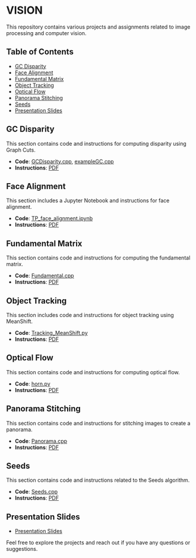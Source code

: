 # VISION

This repository contains various projects and assignments related to image processing and computer vision.

## Table of Contents
- [GC Disparity](#gc-disparity)
- [Face Alignment](#face-alignment)
- [Fundamental Matrix](#fundamental-matrix)
- [Object Tracking](#object-tracking)
- [Optical Flow](#optical-flow)
- [Panorama Stitching](#panorama-stitching)
- [Seeds](#seeds)
- [Presentation Slides](#presentation-slides)

## GC Disparity
This section contains code and instructions for computing disparity using Graph Cuts.
- **Code**: [GCDisparity.cpp](TP_GCDisparity/GCDisparity.cpp), [exampleGC.cpp](TP_GCDisparity/exampleGC.cpp)
- **Instructions**: [PDF](TP_GCDisparity/instructions_TP_GCDisparity.pdf)

## Face Alignment
This section includes a Jupyter Notebook and instructions for face alignment.
- **Code**: [TP_face_alignment.ipynb](TP_face_alignment/TP_face_alignment.ipynb)
- **Instructions**: [PDF](TP_face_alignment/instructions_TP_face_alignment.pdf)

## Fundamental Matrix
This section contains code and instructions for computing the fundamental matrix.
- **Code**: [Fundamental.cpp](TP_fundamental/Fundamental.cpp)
- **Instructions**: [PDF](TP_fundamental/instructions_TP_fundamental.pdf)

## Object Tracking
This section includes code and instructions for object tracking using MeanShift.
- **Code**: [Tracking_MeanShift.py](TP_object_tracking/code/Tracking_MeanShift.py)
- **Instructions**: [PDF](TP_object_tracking/instructions_TP_tracking.pdf)

## Optical Flow
This section contains code and instructions for computing optical flow.
- **Code**: [horn.py](TP_optical_flow/code/horn.py)
- **Instructions**: [PDF](TP_optical_flow/instructions_TP_optical_flow.pdf)

## Panorama Stitching
This section contains code and instructions for stitching images to create a panorama.
- **Code**: [Panorama.cpp](TP_panorama/Panorama.cpp)
- **Instructions**: [PDF](TP_panorama/instructions_TP_panorama.pdf)

## Seeds
This section contains code and instructions related to the Seeds algorithm.
- **Code**: [Seeds.cpp](TP_seeds/Seeds.cpp)
- **Instructions**: [PDF](TP_seeds/instructions_TP_seeds.pdf)

## Presentation Slides
- [Presentation Slides](presentation_slides.pdf)

Feel free to explore the projects and reach out if you have any questions or suggestions.
